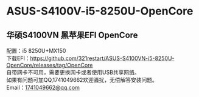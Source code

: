 # ASUS-S4100V-i5-8250U-OpenCore
## 华硕S4100VN 黑苹果EFI OpenCore  
配置：i5 8250U+MX150  
下载EFI：https://github.com/321restart/ASUS-S4100VN-i5-8250U-OpenCore/releases/tag/OpenCore  
自带网卡不可用，需要更换网卡或者使用USB共享网络。  
如果有问题可加QQ,1741049662欢迎骚扰，无偿解答安装问题。  
Email：1741049662@qq.com
